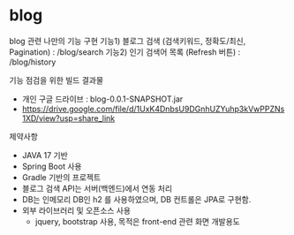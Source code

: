 # blog
blog 관련 나만의 기능 구현
 기능1) 블로그 검색 (검색키워드, 정확도/최신, Pagination) : /blog/search
 기능2) 인기 검색어 목록 (Refresh 버튼) : /blog/history 

기능 점검을 위한 빌드 결과물
 - 개인 구글 드라이브 : blog-0.0.1-SNAPSHOT.jar
 - https://drive.google.com/file/d/1UxK4DnbsU9DGnhUZYuhp3kVwPPZNs1XD/view?usp=share_link

제약사항
  - JAVA 17 기반
  - Spring Boot 사용
  - Gradle 기반의 프로젝트
  - 블로그 검색 API는 서버(백엔드)에서 연동 처리
  - DB는 인메모리 DB인 h2 를 사용하였으며,  DB 컨트롤은 JPA로 구현함.
  - 외부 라이브러리 및 오픈소스 사용
      - jquery, bootstrap 사용, 목적은 front-end 관련 화면 개발용도
